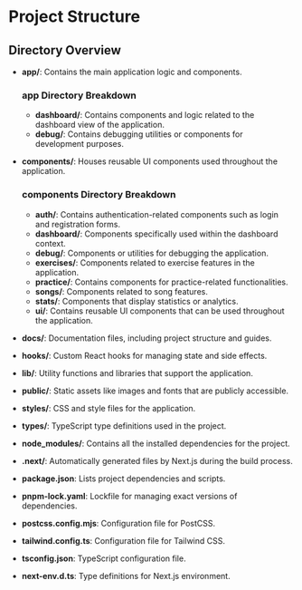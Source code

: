 # Project Structure

## Directory Overview

- **app/**: Contains the main application logic and components.
  ### app Directory Breakdown

  - **dashboard/**: Contains components and logic related to the dashboard view of the application.
  - **debug/**: Contains debugging utilities or components for development purposes.
- **components/**: Houses reusable UI components used throughout the application.
  ### components Directory Breakdown

  - **auth/**: Contains authentication-related components such as login and registration forms.
  - **dashboard/**: Components specifically used within the dashboard context.
  - **debug/**: Components or utilities for debugging the application.
  - **exercises/**: Components related to exercise features in the application.
  - **practice/**: Contains components for practice-related functionalities.
  - **songs/**: Components related to song features.
  - **stats/**: Components that display statistics or analytics.
  - **ui/**: Contains reusable UI components that can be used throughout the application.
- **docs/**: Documentation files, including project structure and guides.
- **hooks/**: Custom React hooks for managing state and side effects.
- **lib/**: Utility functions and libraries that support the application.
- **public/**: Static assets like images and fonts that are publicly accessible.
- **styles/**: CSS and style files for the application.
- **types/**: TypeScript type definitions used in the project.
- **node_modules/**: Contains all the installed dependencies for the project.
- **.next/**: Automatically generated files by Next.js during the build process.
- **package.json**: Lists project dependencies and scripts.
- **pnpm-lock.yaml**: Lockfile for managing exact versions of dependencies.
- **postcss.config.mjs**: Configuration file for PostCSS.
- **tailwind.config.ts**: Configuration file for Tailwind CSS.
- **tsconfig.json**: TypeScript configuration file.
- **next-env.d.ts**: Type definitions for Next.js environment.